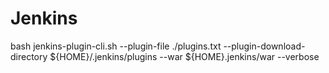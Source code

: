 # Jenkins

bash jenkins-plugin-cli.sh --plugin-file ./plugins.txt --plugin-download-directory ${HOME}/.jenkins/plugins --war ${HOME}.jenkins/war --verbose